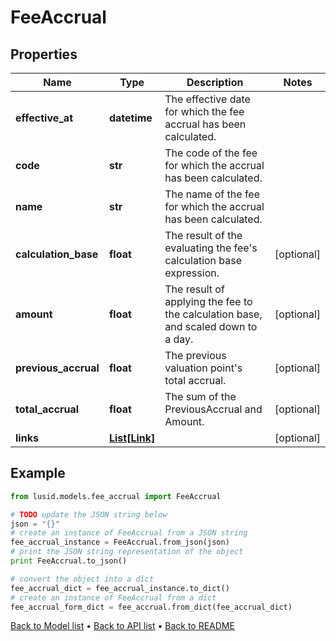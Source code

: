 # FeeAccrual


## Properties
Name | Type | Description | Notes
------------ | ------------- | ------------- | -------------
**effective_at** | **datetime** | The effective date for which the fee accrual has been calculated. | 
**code** | **str** | The code of the fee for which the accrual has been calculated. | 
**name** | **str** | The name of the fee for which the accrual has been calculated. | 
**calculation_base** | **float** | The result of the evaluating the fee&#39;s calculation base expression. | [optional] 
**amount** | **float** | The result of applying the fee to the calculation base, and scaled down to a day. | [optional] 
**previous_accrual** | **float** | The previous valuation point&#39;s total accrual. | [optional] 
**total_accrual** | **float** | The sum of the PreviousAccrual and Amount. | [optional] 
**links** | [**List[Link]**](Link.md) |  | [optional] 

## Example

```python
from lusid.models.fee_accrual import FeeAccrual

# TODO update the JSON string below
json = "{}"
# create an instance of FeeAccrual from a JSON string
fee_accrual_instance = FeeAccrual.from_json(json)
# print the JSON string representation of the object
print FeeAccrual.to_json()

# convert the object into a dict
fee_accrual_dict = fee_accrual_instance.to_dict()
# create an instance of FeeAccrual from a dict
fee_accrual_form_dict = fee_accrual.from_dict(fee_accrual_dict)
```
[Back to Model list](../README.md#documentation-for-models) &#8226; [Back to API list](../README.md#documentation-for-api-endpoints) &#8226; [Back to README](../README.md)


